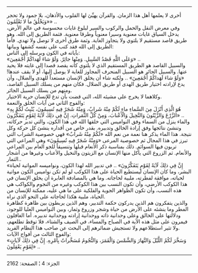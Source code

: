 ------------------------------------------------------------------------

أخرى لا يعلمها أهل هذا الزمان. والقرآن يهيِّئ لها القلوب والأذهان، بلا
جمود ولا تحجر «وَيَخْلُقُ ما لا تَعْلَمُونَ» ..  
وفي معرض النقل والحمل والركوب والسير لبلوغ غايات محسوسة في عالم الأرض،
يدخل السياق غايات معنوية وسيرا معنوياً وطرقا معنوية. فثمة الطريق إلى
الله. وهو طريق قاصد مستقيم لا يلتوي ولا يتجاوز الغاية. وثمة طرق أخرى لا
توصل ولا تهدي. فأما الطريق إلى الله فقد كتب على نفسه كشفها وبيانها:  
بآياته في الكون وبرسله إلى الناس:  
«وَعَلَى اللَّهِ قَصْدُ السَّبِيلِ. وَمِنْها جائِرٌ. وَلَوْ شاءَ لَهَداكُمْ أَجْمَعِينَ» ..  
والسبيل القاصد هو الطريق المستقيم الذي لا يلتوي كأنه يقصد قصدا إلى غايته
فلا يحيد عنها. والسبيل الجائر هو السبيل المنحرف المجاوز للغاية لا يوصل
إليها، أو لا يقف عندها! «وَلَوْ شاءَ لَهَداكُمْ أَجْمَعِينَ» .. ولكنه شاء أن يخلق
الإنسان مستعداً للهدى والضلال، وأن يدع لإرادته اختيار طريق الهدى أو طريق
الضلال. فكان منهم من يسلك السبيل القاصد، ومنهم من يسلك السبيل الجائر.  
وكلاهما لا يخرج على مشيئه الله، التي قضت بأن تدع للإنسان حرية
الاختيار.  
والفوج الثاني من آيات الخلق والنعمة:  
«هُوَ الَّذِي أَنْزَلَ مِنَ السَّماءِ ماء لَكُمْ مِنْهُ شَرابٌ، وَمِنْهُ شَجَرٌ فِيهِ تُسِيمُونَ، يُنْبِتُ لَكُمْ
بِهِ الزَّرْعَ وَالزَّيْتُونَ وَالنَّخِيلَ وَالْأَعْنابَ، وَمِنْ كُلِّ الثَّمَراتِ. إِنَّ فِي ذلِكَ لَآيَةً لِقَوْمٍ
يَتَفَكَّرُونَ» ..  
والماء ينزل من السماء وفق النواميس التي خلقها الله في هذا الكون، والتي
تدبر حركاته، وتنشئ نتائجها وفق إرادة الخالق وتدبيره. بقدر خاص من أقداره
ينشئ كل حركة وكل نتيجة. هذا الماء يذكر هنا نعمة من نعم الله «لَكُمْ مِنْهُ
شَرابٌ» فهي خصوصية الشراب التي تبرز في هذا المجال ثم خصوصية المرعى «وَمِنْهُ
شَجَرٌ فِيهِ تُسِيمُونَ» وهي المراعي التي تربون فيها السوائم. ذلك بمناسبة ذكر
الأنعام قبلها وتنسيقاً للجو العام بين المراعي والأنعام. ثم الزروع التي
يأكل منها الإنسان مع الزيتون والنخيل والأعناب وغيرها من أشجار الثمار..  
«إِنَّ فِي ذلِكَ لَآيَةً لِقَوْمٍ يَتَفَكَّرُونَ» .. في تدبير الله لهذا الكون، ونواميسه
المواتية لحياة البشر، وما كان الإنسان ليستطيع الحياة على هذا الكوكب لو
لم تكن نواميس الكون مواتية لحياته، موافقة لفطرته، ملبية لحاجاته. وما هي
بالمصادفة العابرة أن يخلق الإنسان في هذا الكوكب الأرضي، وأن تكون النسب
بين هذا الكوكب وغيره من النجوم والكواكب هي هذه النسب، وأن تكون الظواهر
الجوية والفلكية على ما هي عليه، ممكنة للإنسان من الحياة، ملبية هكذا
لحاجاته على النحو الذي نراه.  
والذين يتفكرون هم الذين يدركون حكمة التدبير، وهم الذين يربطون بين ظاهرة
كظاهرة المطر وما ينشئه على الأرض من حياة وشجر وزروع وثمار، وبين النواميس
العليا للوجود، ودلالتها على الخالق وعلى وحدانية ذاته ووحدانية إرادته
ووحدانية تدبيره. أما الغافلون فيمرون على مثل هذه الآية في الصباح
والمساء، في الصيف والشتاء، فلا توقظ تطلعهم، ولا تثير استطلاعهم ولا
تستجيش ضمائرهم إلى البحث عن صاحب هذا النظام الفريد.  
والفوج الثالث من أفواج الآيات:  
«وَسَخَّرَ لَكُمُ اللَّيْلَ وَالنَّهارَ وَالشَّمْسَ وَالْقَمَرَ، وَالنُّجُومُ مُسَخَّراتٌ بِأَمْرِهِ. إِنَّ فِي ذلِكَ
لَآياتٍ لِقَوْمٍ يَعْقِلُونَ» ..

------------------------------------------------------------------------

الجزء: 4 ¦ الصفحة: 2162
